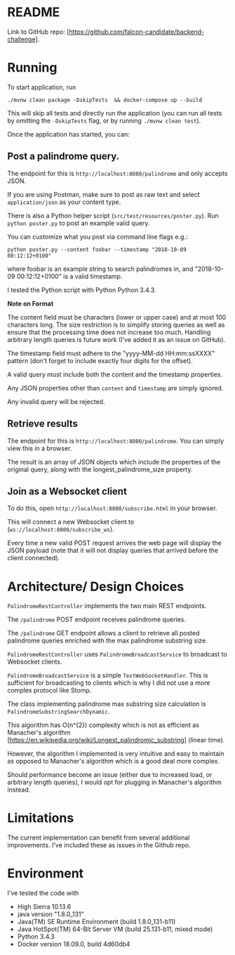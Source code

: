 README
======

Link to GitHub repo: [https://github.com/falcon-candidate/backend-challenge].

# Running

To start application, run

```
./mvnw clean package -DskipTests  && docker-compose up --build
```

This will skip all tests and directly run the application (you can run all tests by omitting the `-DskipTests` flag, or by running `./mvnw clean test`).

Once the application has started, you can:

## Post a palindrome query. 

The endpoint for this is `http://localhost:8080/palindrome` and only accepts JSON. 

If you are using Postman, make sure to post as raw text and select `application/json` as your content type. 

There is also a Python helper script (`src/test/resources/poster.py`). Run `python poster.py` to post an example valid query.

You can customize what you post via command line flags e.g.:

```
python poster.py --content foobar --timestamp "2018-10-09 00:12:12+0100"
```

where foobar is an example string to search palindromes in, and "2018-10-09 00:12:12+0100" is a valid timestamp.

I tested the Python script with Python Python 3.4.3.

__Note on Format__

The content field must be characters (lower or upper case) and at most 100 characters long. The size restriction is to simplify storing queries as well as ensure that the processing time does not increase too much. Handling arbitrary length queries is future work (I've added it as an issue on GitHub).

The timestamp field must adhere to the "yyyy-MM-dd HH:mm:ssXXXX" pattern (don't forget to include exactly four digits for the offset).

A valid query must include both the content and the timestamp properties.

Any JSON properties other than `content` and `timestamp` are simply ignored.

Any invalid query will be rejected.

## Retrieve results

The endpoint for this is `http://localhost:8080/palindrome`. You can simply view this in a browser.

The result is an array of JSON objects which include the properties of the original query, along with the longest_palindrome_size property.

## Join as a Websocket client

To do this, open `http://localhost:8080/subscribe.html` in your browser.

This will connect a new Websocket client to (`ws://localhost:8080/subscribe_ws`).

Every time a new valid POST request arrives the web page will display the JSON payload (note that it will not display queries that arrived before the client connected).

# Architecture/ Design Choices

`PalindromeRestController` implements the two main REST endpoints.

The `/palindrome` POST endpoint receives palindrome queries.

The `/palindrome` GET endpoint allows a client to retrieve all posted palindrome queries enriched with the max palindrome substring size.

`PalindromeRestController` uses `PalindromeBroadcastService` to broadcast to Websocket clients.

`PalindromeBroadcastService` is a simple `TextWebSocketHandler`. This is sufficient for broadcasting to clients which is why I did not use a more complex protocol like Stomp.

The class implementing palindrome max substring size calculation is `PalindromeSubstringSearchDynamic`.

This algorithm has O(n^{2}) complexity which is not as efficient as Manacher's algorithm [https://en.wikipedia.org/wiki/Longest_palindromic_substring] (linear time).

However, the algorithm I implemented is very intuitive and easy to maintain as opposed to Manacher's algorithm which is a good deal more complex.

Should performance become an issue (either due to increased load, or arbitrary length queries), I would opt for plugging in Manacher's algorithm instead.

# Limitations

The current implementation can benefit from several additional improvements. I've included these as issues in the Github repo.

# Environment

I've tested the code with

- High Sierra 10.13.6
- java version "1.8.0_131"
- Java(TM) SE Runtime Environment (build 1.8.0_131-b11)
- Java HotSpot(TM) 64-Bit Server VM (build 25.131-b11, mixed mode)
- Python 3.4.3
- Docker version 18.09.0, build 4d60db4
